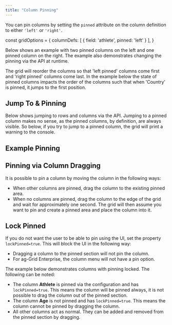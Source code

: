 ```yaml
---
title: "Column Pinning"
---
```


You can pin columns by setting the `pinned` attribute on the column definition to either `'left'` or `'right'`.

<snippet suppressFrameworkContext="true">
const gridOptions = {
    columnDefs: [
        { field: 'athlete', pinned: 'left' }
    ],
}
</snippet>

Below shows an example with two pinned columns on the left and one pinned column on the right. The example also demonstrates changing the pinning via the API at runtime.

The grid will reorder the columns so that 'left pinned' columns come first and 'right pinned' columns come last. In the example below the state of pinned columns impacts the order of the columns such that when 'Country' is pinned, it jumps to the first position.

## Jump To & Pinning

Below shows jumping to rows and columns via the API. Jumping to a pinned column makes no sense, as the pinned columns, by definition, are always visible. So below, if you try to jump to a pinned column, the grid will print a warning to the console.

## Example Pinning

<grid-example title='Column Pinning' name='column-pinning' type='generated' options='{ "exampleHeight": 570 }'></grid-example>

## Pinning via Column Dragging

It is possible to pin a column by moving the column in the following ways:

- When other columns are pinned, drag the column to the existing pinned area.
- When no columns are pinned, drag the column to the edge of the grid and wait for approximately one second. The grid will then assume you want to pin and create a pinned area and place the column into it.

<image-caption src="column-pinning/resources/pinning-by-moving.gif" alt="Pinning via Column Dragging" maxwidth="30.5rem" centered="true" constrained="true"></image-caption>

## Lock Pinned

If you do not want the user to be able to pin using the UI, set the property `lockPinned=true`. This will block the UI in the following way:

- Dragging a column to the pinned section will not pin the column.
- For ag-Grid Enterprise, the column menu will not have a pin option.

The example below demonstrates columns with pinning locked. The following can be noted:

- The column **Athlete** is pinned via the configuration and has `lockPinned=true`. This means the column will be pinned always, it is not possible to drag the column out of the pinned section.
- The column **Age** is not pinned and has `lockPinned=true`. This means the column cannot be pinned by dragging the column.
- All other columns act as normal. They can be added and removed from the pinned section by dragging.

<grid-example title='Lock Pinned' name='lock-pinned' type='generated'></grid-example>

